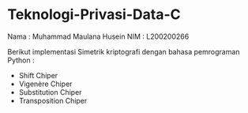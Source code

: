 # Teknologi-Privasi-Data-C

Nama : Muhammad Maulana Husein
NIM  : L200200266

Berikut implementasi Simetrik kriptografi dengan bahasa pemrograman Python :
  - Shift Chiper
  - Vigenère Chiper
  - Substitution Chiper
  - Transposition Chiper
 
 

